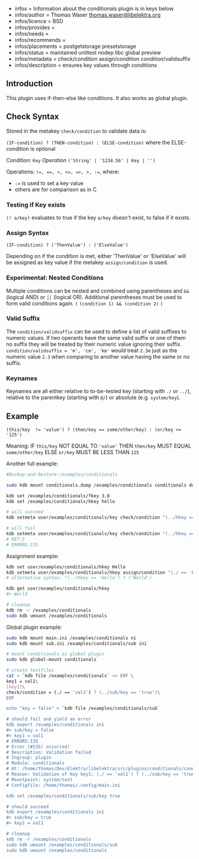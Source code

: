 - infos = Information about the conditionals plugin is in keys below
- infos/author = Thomas Waser <thomas.waser@libelektra.org>
- infos/licence = BSD
- infos/provides =
- infos/needs =
- infos/recommends =
- infos/placements = postgetstorage presetstorage
- infos/status = maintained unittest nodep libc global preview
- infos/metadata = check/condition assign/condition condition/validsuffix
- infos/description = ensures key values through conditions

## Introduction ##

This plugin uses if-then-else like conditions. It also works as global plugin.

## Check Syntax ##

Stored in the metakey `check/condition` to validate data is:

`(IF-condition) ? (THEN-condition) : (ELSE-condition)` where the ELSE-condition is optional

Condition:  `Key` *Operation* `('String' | '1234.56' | Key | '')`

Operations: `!=, ==, <, <=, =>, >, :=`, where:

- `:=` is used to set a key value
- others are for comparison as in C

### Testing if Key exists ###

`(! a/key)` evaluates to true if the key `a/key` doesn't exist, to false if it exists.

### Assign Syntax ###

    (IF-condition) ? ('ThenValue') : ('ElseValue')

Depending on if the condition is met, either 'ThenValue' or 'ElseValue' will be assigned as key value if the metakey `assign/condition` is used.

### Experimental: Nested Conditions ###

Multiple conditions can be nested and combined using parentheses and `&&` (logical AND) or `||` (logical OR). Additional parentheses must be used to form valid conditions again. `(` `(condition 1) && (condition 2)` `)`

### Valid Suffix ###

The `condition/validsuffix` can be used to define a list of valid suffixes to numeric values. If two operants have the same valid suffix or one of them no suffix they will be treated by their numeric value ignoring their suffix.
`condition/validsuffix = 'm', 'cm', 'km'` would treat `2.3m` just as the numeric value `2.3` when comparing to another value having the same or no suffix.

### Keynames ###

Keynames are all either relative to to-be-tested key (starting with `./` or `../`), relative to the parentkey (starting with `@/`) or absolute (e.g. `system/key`).

## Example ##

    (this/key  != 'value') ? (then/key == some/other/key) : (or/key <= '125')

Meaning: IF `this/key` NOT EQUAL TO `'value'` THEN `then/key` MUST EQUAL `some/other/key` ELSE `or/key` MUST BE LESS THAN `125`


Another full example:

```sh
#Backup-and-Restore:/examples/conditionals

sudo kdb mount conditionals.dump /examples/conditionals conditionals dump

kdb set /examples/conditionals/fkey 3.0
kdb set /examples/conditionals/hkey hello

# will succeed
kdb setmeta user/examples/conditionals/key check/condition "(../hkey == 'hello') ? (../fkey == '3.0')"

# will fail 
kdb setmeta user/examples/conditionals/key check/condition "(../hkey == 'hello') ? (../fkey == '5.0')"
# RET:5
# ERRORS:135
```

Assignment example:

```sh
kdb set user/examples/conditionals/hkey Hello
kdb setmeta user/examples/conditionals/hkey assign/condition "(./ == 'Hello') ? ('World')"
# alternative syntax: "(../hkey == 'Hello') ? ('World')

kdb get user/examples/conditionals/hkey
#> World

# cleanup
kdb rm -r /examples/conditionals
sudo kdb umount /examples/conditionals
```

Global plugin example:

```sh
sudo kdb mount main.ini /examples/conditionals ni
sudo kdb mount sub.ini /examples/conditionals/sub ini

# mount conditionals as global plugin
sudo kdb global-mount conditionals

# create testfiles
cat > `kdb file /examples/conditionals` << EOF \
key1 = val1\
[key1]\
check/condition = (./ == 'val1') ? (../sub/key == 'true')\
EOF

echo "key = false" > `kdb file /examples/conditionals/sub`

# should fail and yield an error
kdb export /examples/conditionals ini
#> sub/key = false
#> key1 = val1
# ERRORS:135
# Error (#135) occurred!
# Description: Validation failed
# Ingroup: plugin
# Module: conditionals
# At: /home/thomas/Dev/Elektra/libelektra/src/plugins/conditionals/conditionals.c:696
# Reason: Validation of Key key1: (./ == 'val1') ? (../sub/key == 'true') failed. ((../sub/key == 'true') failed)
# Mountpoint: system/test
# Configfile: /home/thomas/.config/main.ini

kdb set /examples/conditionals/sub/key true

# should succeed 
kdb export /examples/conditionals ini
#> sub/key = true
#> key1 = val1

# cleanup
kdb rm -r /examples/conditionals
sudo kdb umount /examples/conditionals/sub
sudo kdb umount /examples/conditionals
```
